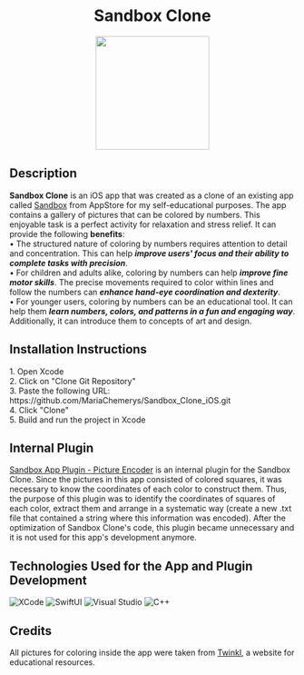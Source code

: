 <h1 align="center">Sandbox Clone</h1>
<p align="center">
<img src="https://github.com/MariaChemerys/Sandbox_Clone_iOS/blob/main/Sandbox%20Clone%20GIF.gif?raw=true" width="200" height=auto />
</p>
<h2>Description</h2>
<b>Sandbox Clone</b> is an iOS app that was created as a clone of an existing app called <a href="https://apps.apple.com/ua/app/sandbox-pixel-art-colouring/id1237405816">Sandbox</a> from AppStore for my self-educational purposes.
The app contains a gallery of pictures that can be colored by numbers. This enjoyable task is a perfect activity for relaxation  and stress relief. It can provide the following <b>benefits</b>:<br>
• The structured nature of coloring by numbers requires attention to detail and concentration. This can help <strong><em>improve users' focus and their ability to complete tasks with precision</em></strong>.<br>
• For children and adults alike, coloring by numbers can help <strong><em>improve fine motor skills</em></strong>.
The precise movements required to color within lines and follow the numbers can <strong><em>enhance hand-eye coordination and dexterity</em></strong>.<br>
• For younger users, coloring by numbers can be an educational tool. It can help them <strong><em>learn numbers, colors, and patterns in a fun and engaging way</em></strong>.
Additionally, it can introduce them to concepts of art and design.<br>


<h2>Installation Instructions</h2>
1. Open Xcode<br>
2. Click on "Clone Git Repository"<br>
3. Paste the following URL: https://github.com/MariaChemerys/Sandbox_Clone_iOS.git <br>
4. Click "Clone"<br>
5. Build and run the project in Xcode<br>

<h2>Internal Plugin</h2>
<a href="https://github.com/MariaChemerys/Sandbox_App_Plugin-Picture_Encoder">Sandbox App Plugin - Picture Encoder</a> is an internal plugin for the Sandbox Clone. Since the pictures in this app consisted of colored squares, it was necessary to know the coordinates of each color to construct them. Thus, the purpose of this plugin was to identify the coordinates of squares of each color, extract them and arrange in a systematic way (create a new .txt file that contained a string where this information was encoded). After the optimization of Sandbox Clone's code, this plugin became unnecessary and it is not used for this app's development anymore.

<h2>Technologies Used for the App and Plugin Development</h2>
<p align="left">
  <img src="https://img.shields.io/badge/XCode-blue?style=for-the-badge&logo=#5B4638" alt="XCode" />
  <img src="https://img.shields.io/badge/SwiftUI-fffb0a?style=for-the-badge&logo=#5B4638" alt="SwiftUI" />
  <img src="https://img.shields.io/badge/Visual%20Studio-7509b0?style=for-the-badge" alt="Visual Studio" />
  <img src="https://img.shields.io/badge/C++-24b8f2?style=for-the-badge" alt="C++" />
</p>
<h2>Credits</h2>
All pictures for coloring inside the app were taken from <a href="https://www.twinkl.co.za">Twinkl</a>, a website for educational resources.<br>
